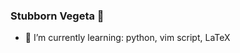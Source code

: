 ### Stubborn Vegeta 👋

- 🌱 I’m currently learning: python, vim script, LaTeX


<!--### WeChat official Accounts-->
<!--<p align="center"><img  src="vegeta19.jpg" width="30%" height="30%"></p><h6 align="center">Vegeta19</h6>-->
<!--
**demonlord1997/demonlord1997** is a ✨ _special_ ✨ repository because its `README.md` (this file) appears on your GitHub profile.

Here are some ideas to get you started:

- 🔭 I’m currently working on ...
- 👯 I’m looking to collaborate on ...
- 🤔 I’m looking for help with ...
- 💬 Ask me about ...
- 📫 How to reach me: ...
- 😄 Pronouns: ...
- ⚡ Fun fact: ...
-->

